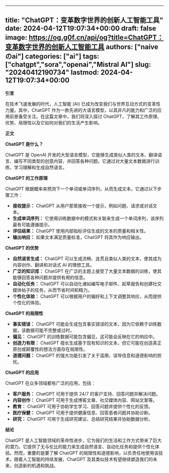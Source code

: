 
---
title: "ChatGPT：变革数字世界的创新人工智能工具"
date: 2024-04-12T19:07:34+00:00
draft: false
image: https://og.g0f.cn/api/og?title=ChatGPT：变革数字世界的创新人工智能工具
authors: ["naiveのai"]
categories: ["ai"]
tags: ["chatgpt","sora","openai","Mistral AI"]
slug: "20240412190734"
lastmod: 2024-04-12T19:07:34+00:00
---
**引言**

在技术飞速发展的时代，人工智能 (AI) 已成为改变我们与世界互动方式的变革性力量。其中，ChatGPT 作为一款先进的大语言模型，以其非凡的能力和广泛的应用前景备受关注。在这篇文章中，我们将深入探讨 ChatGPT，了解其工作原理、优势、局限性以及它如何对我们的生活产生影响。

**正文**

**ChatGPT 是什么？**

ChatGPT 是 OpenAI 开发的大型语言模型，它能够生成类似人类的文本、翻译语言、编写不同类型的创意内容，并回答各种问题。它通过对大量文本数据进行训练，学习理解和生成自然语言。

**ChatGPT 的工作原理**

ChatGPT 根据概率来预测下一个单词或单词序列，从而生成文本。它通过以下步骤工作：

- **接收提示：** ChatGPT 从用户那里接收一个提示，例如问题、请求或对话文本。
- **生成单词序列：** 它使用训练数据中的模式和关联来生成一个单词序列，该序列最有可能遵循提示。
- **评估结果：** ChatGPT 使用内部指标评估生成的文本的质量和相关性。
- **输出响应：** 如果文本满足质量标准，ChatGPT 将其作为响应输出。

**ChatGPT 的优势**

- **自然语言生成：** ChatGPT 可以生成流畅、连贯且类似人类的文本，使其成为内容创作、翻译和对话式 AI 的理想工具。
- **广泛的知识库：** ChatGPT 在广泛的主题上接受了大量文本数据的训练，使其能够回答各种问题并提供有用的信息。
- **自动化任务：** ChatGPT 可以自动化诸如编写电子邮件、起草报告和创建社交媒体帖子的任务，从而节省时间和精力。
- **个性化体验：** ChatGPT 可以根据用户的偏好和上下文调整其响应，从而提供个性化的体验。

**ChatGPT 的局限性**

- **事实错误：** ChatGPT 可能会生成包含事实错误的文本，因为它依赖于训练数据，该数据可能不完整或过时。
- **偏见：** ChatGPT 的训练数据可能包含偏见，这可能会反映在它的响应中。
- **创造力有限：** ChatGPT 擅长生成基于现有知识的文本，但它可能在创造真正原创或颠覆性的想法方面存在局限性。
- **道德问题：** ChatGPT 的强大功能引发了关于滥用、误导信息和道德影响的担忧。

**ChatGPT 的应用**

ChatGPT 在众多领域都有广泛的应用，包括：

- **客户服务：** ChatGPT 可用于提供 24/7 的客户支持、回答问题并解决问题。
- **内容创作：** ChatGPT 可用于生成博客文章、社交媒体内容、网站文案等。
- **教育：** ChatGPT 可用于协助学生学习、回答问题并提供个性化的反馈。
- **医疗保健：** ChatGPT 可用于提供健康信息、回答患者问题并协助诊断。
- **研究：** ChatGPT 可用于生成研究建议、总结研究结果并协助数据分析。

**结论**

ChatGPT 是人工智能领域的革命性进步，它为我们的生活和工作方式带来了巨大的潜力。它提供了无与伦比的能力来生成自然语言、自动化任务和提供个性化体验。然而，重要的是要了解 ChatGPT 的局限性和道​​德影响，以负责任地使用该技术。随着人工智能的持续发展，ChatGPT 及其类似技术有望继续塑造我们的未来，创造新的机遇和挑战。